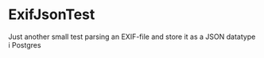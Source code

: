 # ExifJsonTest
Just another small test parsing an EXIF-file and store
it as a JSON datatype i Postgres
